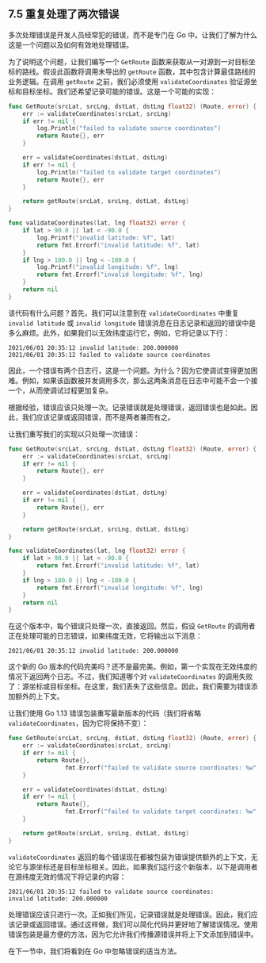 ## 7.5 重复处理了两次错误

多次处理错误是开发人员经常犯的错误，而不是专门在 Go 中。让我们了解为什么这是一个问题以及如何有效地处理错误。

为了说明这个问题，让我们编写一个 `GetRoute` 函数来获取从一对源到一对目标坐标的路线。假设此函数将调用未导出的 `getRoute` 函数，其中包含计算最佳路线的业务逻辑。在调用 `getRoute` 之前，我们必须使用 `validateCoordinates` 验证源坐标和目标坐标。我们还希望记录可能的错误。这是一个可能的实现：

```go
func GetRoute(srcLat, srcLng, dstLat, dstLng float32) (Route, error) {
    err := validateCoordinates(srcLat, srcLng)
    if err != nil {
        log.Println("failed to validate source coordinates")
        return Route{}, err
    }

    err = validateCoordinates(dstLat, dstLng)
    if err != nil {
        log.Println("failed to validate target coordinates")
        return Route{}, err
    }

    return getRoute(srcLat, srcLng, dstLat, dstLng)
}

func validateCoordinates(lat, lng float32) error {
    if lat > 90.0 || lat < -90.0 {
        log.Printf("invalid latitude: %f", lat)
        return fmt.Errorf("invalid latitude: %f", lat)
    }
    if lng > 180.0 || lng < -180.0 {
        log.Printf("invalid longitude: %f", lng)
        return fmt.Errorf("invalid longitude: %f", lng)
    }
    return nil
}
```

该代码有什么问题？首先，我们可以注意到在 `validateCoordinates` 中重复 `invalid latitude` 或 `invalid longitude` 错误消息在日志记录和返回的错误中是多么麻烦。此外，如果我们以无效纬度运行它，例如，它将记录以下行：

```shell
2021/06/01 20:35:12 invalid latitude: 200.000000
2021/06/01 20:35:12 failed to validate source coordinates
```

因此，一个错误有两个日志行，这是一个问题。为什么？因为它使调试变得更加困难。例如，如果该函数被并发调用多次，那么这两条消息在日志中可能不会一个接一个，从而使调试过程更加复杂。

根据经验，错误应该只处理一次。记录错误就是处理错误，返回错误也是如此。因此，我们应该记录或返回错误，而不是两者兼而有之。

让我们重写我们的实现以只处理一次错误：

```go
func GetRoute(srcLat, srcLng, dstLat, dstLng float32) (Route, error) {
    err := validateCoordinates(srcLat, srcLng)
    if err != nil {
        return Route{}, err
    }

    err = validateCoordinates(dstLat, dstLng)
    if err != nil {
        return Route{}, err
    }

    return getRoute(srcLat, srcLng, dstLat, dstLng)
}

func validateCoordinates(lat, lng float32) error {
    if lat > 90.0 || lat < -90.0 {
        return fmt.Errorf("invalid latitude: %f", lat)
    }
    if lng > 180.0 || lng < -180.0 {
        return fmt.Errorf("invalid longitude: %f", lng)
    }
    return nil
}
```

在这个版本中，每个错误只处理一次，直接返回。然后，假设 `GetRoute` 的调用者正在处理可能的日志错误，如果纬度无效，它将输出以下消息：

```shell
2021/06/01 20:35:12 invalid latitude: 200.000000
```

这个新的 Go 版本的代码完美吗？还不是最完美。例如，第一个实现在无效纬度的情况下返回两个日志。不过，我们知道哪个对 `validateCoordinates` 的调用失败了：源坐标或目标坐标。在这里，我们丢失了这些信息。因此，我们需要为错误添加额外的上下文。

让我们使用 Go 1.13 错误包装重写最新版本的代码（我们将省略 `validateCoordinates`，因为它将保持不变）：

```go
func GetRoute(srcLat, srcLng, dstLat, dstLng float32) (Route, error) {
    err := validateCoordinates(srcLat, srcLng)
    if err != nil {
        return Route{},
                fmt.Errorf("failed to validate source coordinates: %w", err)
    }

    err = validateCoordinates(dstLat, dstLng)
    if err != nil {
        return Route{},
                fmt.Errorf("failed to validate target coordinates: %w", err)
    }

    return getRoute(srcLat, srcLng, dstLat, dstLng)
}
```

`validateCoordinates` 返回的每个错误现在都被包装为错误提供额外的上下文，无论它与源坐标还是目标坐标相关。因此，如果我们运行这个新版本，以下是调用者在源纬度无效的情况下将记录的内容：

```shell
2021/06/01 20:35:12 failed to validate source coordinates:
invalid latitude: 200.000000
```

处理错误应该只进行一次。正如我们所见，记录错误就是处理错误。因此，我们应该记录或返回错误。通过这样做，我们可以简化代码并更好地了解错误情况。使用错误包装是最方便的方法，因为它允许我们传播源错误并将上下文添加到错误中。

在下一节中，我们将看到在 Go 中忽略错误的适当方法。